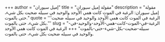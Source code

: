 +++
author = "إميل سيوران"
title = "مقولة إميل سيوران"
description = "مقولة إميل سيوران: الرغبة في الموت كانت همي الأوحد والوحيد في سبيله ضحيت بكل شيء، حتى بالموت."
quote = '''الرغبة في الموت كانت همي الأوحد والوحيد في سبيله ضحيت بكل شيء، حتى بالموت.'''
slug = "الرغبة-في-الموت-كانت-همي-الأوحد-والوحيد-في-سبيله-ضحيت-بكل-شيء-حتى-بالموت"
+++
الرغبة في الموت كانت همي الأوحد والوحيد في سبيله ضحيت بكل شيء، حتى بالموت.
